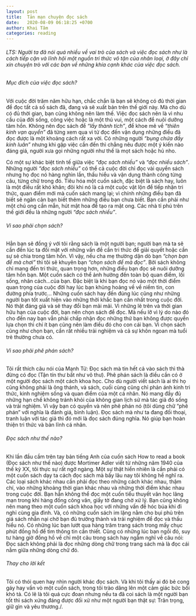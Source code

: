 ```yaml
---
layout: post
title:  Tản mạn chuyện đọc sách
date:   2020-08-09 06:18:25 +0700
author: Khai Tâm
categories: reading
---
```

###### LTS: Người ta đã nói quá nhiều về vai trò của sách và việc đọc sách như là cách tiếp cận và lĩnh hội một nguồn tri thức vô tận của nhân loại, ở đây chỉ xin chuyện trò với các bạn về những khía cạnh khác của việc đọc sách.
###### Mục đích của việc đọc sách?
Với cuộc đời trăm năm hữu hạn, chắc chắn là bạn sẽ không có đủ thời gian để đọc tất cả số sách đã, đang và sẽ xuất bản trên thế giới này. Mà cho dù có đủ thời gian, bạn cũng không nên làm thế. Việc đọc sách nên là vì nhu cầu của đời sống, công việc hoặc là một thú vui, một cách để nuôi dưỡng tâm hồn. Không nên đọc sách để *“lấy thành tích”*, để khoe mẽ về *“thiên kinh vạn quyển”* đã từng xem qua vì từ đọc đến vận dụng những điều đã đọc được là một khoảng cách rất xa vời. Có những người *“bụng chứa đầy kinh luân”* nhưng khi gặp việc cần đến thì chẳng nêu được một ý kiến nào đáng giá, người xưa gọi những người như thế là mọt sách hoặc hủ nho.

Có một sự khác biệt tinh tế giữa việc *“đọc sách nhiều”* và *“đọc nhiều sách”*. Những người *“đọc sách nhiều”* có thể cả cuộc đời chỉ đọc vài quyển sách nhưng họ đọc nó hàng nghìn lần, thấu hiểu và vận dụng thành công từng câu, từng chữ trong đó. Tiêu hóa một cuốn sách, đặc biệt là sách hay, luôn là một điều rất khó khăn; đôi khi nó là cả một cuộc vật lộn để tiếp nhận tri thức, quan điểm mới mà cuốn sách mang lại; vì chính những điều bạn đã biết sẽ ngăn cản bạn biết thêm những điều bạn chưa biết. Bạn cần phải như một chú ong cần mẫn, hút mật hoa để tạo ra mật ong. Các nhà tỉ phú trên thế giới đều là những người *“đọc sách nhiều”*. 

###### Vì sao phải chọn sách?
Hẳn bạn sẽ đồng ý với tôi rằng sách là một người bạn; người bạn mà ta sẽ cần đến lúc ta đối mặt với những vấn đề cần tri thức để giải quyết hoặc cần sự sẻ chia trong tâm hồn. Vì vậy, nếu cha mẹ thường dặn dò bạn *“chọn bạn để mà chơi”* thì tôi sẽ khuyên bạn *“chọn sách để mà đọc”*. Bởi sách không chỉ mang đến tri thức, quan trọng hơn, những điều bạn đọc sẽ nuôi dưỡng tâm hồn bạn. Một cuốn sách có thể ảnh hưởng đến toàn bộ quan điểm, lối sống, nhân cách…của bạn. Đặc biệt là khi bạn đọc nó vào một thời điểm quan trọng của cuộc đời hay lúc bạn khủng hoảng về về niềm tin, con đường phía trước... Những cuốn sách hay đến đúng lúc cũng như những người bạn tốt xuất hiện vào những thời khắc bạn cần nhất trong cuộc đời. Nó thật đáng giá và sẽ thay đổi bạn mãi mãi. Vì những lẽ trên và thời gian hữu hạn của cuộc đời, bạn nên chọn sách để đọc. Mà nếu lỡ vì lý do nào đó cho đến nay bạn vẫn phải chấp nhận đọc những thứ bạn không được quyền lựa chọn thì chí ít bạn cũng nên làm điều đó cho con cái bạn. Vì chọn sách cũng như chọn bạn, cần rất nhiều trải nghiệm và cả sự khôn ngoan mà tuổi trẻ thường chưa có.


###### Vì sao phải phê phán sách?
Tôi rất thích câu nói của Mạnh Tử: Đọc sách mà tin hết cả vào sách thì thà đừng có đọc (Tận tín thư bất như vô thư). Phê phán sách là điều cần có ở một người đọc sách một cách khoa học. Cho dù người viết sách là ai thì họ cũng không phải là ông thánh, và sách, cuối cùng cũng chỉ phản ánh kinh tri thức, kinh nghiệm sống và quan điểm của một cá nhân. Nó mang đầy đủ những hạn chế không tránh khỏi của không gian lịch sử mà tác giả đó sống và trải nghiệm. Vì vậy bạn có quyền và nên phê phán nó (tôi dùng chữ “phê phán” với nghĩa là đánh giá, bình luận). Đọc sách mà như ta đang đối thoại, tranh luận với tác giả thì đó mới là đọc sách đúng nghĩa. Nó giúp bạn hoàn thiện tri thức và bản lĩnh cá nhân.
###### Đọc sách như thế nào?
Khi lần đầu cầm trên tay bản tiếng Anh của cuốn sách How to read a book  (Đọc sách như thế nào) được Mortimer Adler viết từ những năm 1940 của thế kỷ XX, tôi thực sự rất ngỡ ngàng. Một sự thật hiển nhiên là cần phải có một cuốn sách dạy ta cách đọc sách mà bấy lâu nay tôi không hề nghĩ ra. Các loại sách khác nhau cần phải đọc theo những cách khác nhau, thậm chí, vào những khoảng thời gian khác nhau và những thời điểm khác nhau trong cuộc đời. Bạn hẳn không thể đọc một cuốn tiểu thuyết văn học lãng mạn trong khi hàng đống công văn, giấy tờ đang chờ xử lý. Bạn cũng không nên mang theo một cuốn sách khoa học với những vấn đề hóc búa khi đi nghỉ cùng gia đình. Và, có những cuốn sách im lặng nằm cho bụi phủ trên giá sách nhẫn nại chờ bạn đủ trưởng thành và trải nghiệm để đọc và thấu hiểu nó. Có những lúc bạn lướt qua hàng trăm trang sách trong mấy chục phút đồng hồ để tìm thông tin cần thiết. Cũng có những lúc bạn ngồi đó, suy tư hàng giờ đồng hồ về chỉ một câu trong sách hay ngẫm nghĩ về câu nói: Đọc sách không phải là đọc những dòng chữ trong trang sách mà là đọc cái nằm giữa những dòng chữ đó.
###### Thay cho lời kết
Tôi có thói quen hay nhìn người khác đọc sách. Và khi tôi thấy ai đó bẻ cong gáy hay vần vò một cuốn sách, trong tôi trào dâng lên một cảm giác bức bối khó tả. Có lẽ là tôi quá cực đoan nhưng nếu ta đã coi sách là một người bạn tốt thì sách xứng đáng được đối xử như một người bạn thật sự: Trân trọng, giữ gìn và yêu thương./.